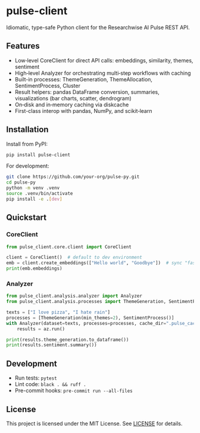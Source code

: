 # pulse-client
Idiomatic, type-safe Python client for the Researchwise AI Pulse REST API.

## Features
- Low‑level CoreClient for direct API calls: embeddings, similarity, themes, sentiment
- High‑level Analyzer for orchestrating multi‑step workflows with caching
- Built-in processes: ThemeGeneration, ThemeAllocation, SentimentProcess, Cluster
- Result helpers: pandas DataFrame conversion, summaries, visualizations (bar charts, scatter, dendrogram)
- On‑disk and in‑memory caching via diskcache
- First-class interop with pandas, NumPy, and scikit‑learn

## Installation
Install from PyPI:
```bash
pip install pulse-client
```

For development:
```bash
git clone https://github.com/your-org/pulse-py.git
cd pulse-py
python -m venv .venv
source .venv/bin/activate
pip install -e .[dev]
```

## Quickstart
### CoreClient
```python
from pulse_client.core.client import CoreClient

client = CoreClient()  # default to dev environment
emb = client.create_embeddings(["Hello world", "Goodbye"])  # sync "fast" call
print(emb.embeddings)
```

### Analyzer
```python
from pulse_client.analysis.analyzer import Analyzer
from pulse_client.analysis.processes import ThemeGeneration, SentimentProcess

texts = ["I love pizza", "I hate rain"]
processes = [ThemeGeneration(min_themes=2), SentimentProcess()]
with Analyzer(dataset=texts, processes=processes, cache_dir=".pulse_cache") as az:
    results = az.run()

print(results.theme_generation.to_dataframe())
print(results.sentiment.summary())
```

## Development
- Run tests: `pytest`
- Lint code: `black . && ruff .`
- Pre-commit hooks: `pre-commit run --all-files`

## License
This project is licensed under the MIT License. See [LICENSE](LICENSE) for details.
